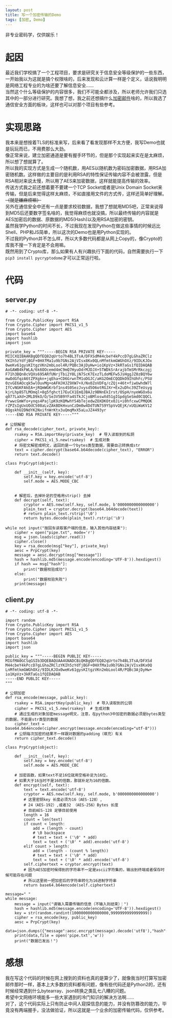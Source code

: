 ```yaml
---
layout: post
title: 写一个加密传输的Demo
tags: [加密, Demo]
--- 
```

  非专业密码学，仅供娱乐！<!--more-->    
  
# 起因
  最近我们学校搞了一个工程项目，要求是研究关于信息安全等级保护的一些东西，一开始我以为这就是搞个权限啥的，后来发现和云计算一样是个定义，话说我明明是网络工程专业的为啥还要了解信息安全……   
  当然这个什么等级保护的内容很多，我们不可能全都涉及，所以老师允许我们只选其中的一部分进行研究。我想了想，我之前还想搞什么[加密邮件](/2019/07/02/encmail.html)啥的，所以我选了通信安全方面的板块，这样也可以对那个项目有些参考。   
  
# 实现思路
  我本来是想按着TLS的标准来写，后来看了看发现那样不太方便，我写Demo也就是玩玩而已，不用费那么大劲。   
  像正常来说，建立加密通道是要有握手环节的，但是那个实现起来实在是太麻烦，所以想了想就算了。    
  所以我的实现方式是生成一个随机数，用AES以随机数为密码加密数据，用RSA加密随机数。这样做的主要目的是利用RSA的特性保证传输内容不会被泄露，但是RSA相对来说太慢，所以用了AES来加密数据，这样就能提高传输的效率。   
  传送方式我之前还想着要不要建一个TCP Socket或者是Unix Domain Socket来传输，但是后来觉得这样太麻烦，不如直接用文件的方式传，这样还简单好理解。 ~~（就是嫌麻烦嘛）~~   
  另外在通信安全中还有一点是要求校验数据，我想了想就用MD5吧，正常来说得到MD5后还要数字签名啥的，我觉得麻烦也就没搞，所以最终传输的内容就是AES加密后的数据、原数据的MD5(Hash)以及用RSA加密的密钥。   
  虽然我学Python的时间不长，不过我现在发现Python在做这些事情的时候远比Shell、PHP和JS简单，所以这次的Demo也是用Python实现的。   
  不过我的Python并不怎么样，所以大多数代码都是从网上Copy的，像Crypto的库我不搜一下肯定是不会用嘛。   
  既然用到了Crypto库，那么如果有人有兴趣执行下面的代码，自然需要执行一下`pip3 install pycryptodome`才可以正常运行啦。
  
# 代码
## server.py
```
# -*- coding: utf-8 -*-

from Crypto.PublicKey import RSA
from Crypto.Cipher import PKCS1_v1_5
from Crypto.Cipher import AES  
import base64
import hashlib
import json

private_key = """-----BEGIN RSA PRIVATE KEY-----
MIICXQIBAAKBgQDfEQ82qUrto7h4BL3TsA/DFXSdM44cbeY4kPccD7gLGhaZRClz
YKIh5zYdfjBGF+0HXfMa1u9b7GNs2AjVIsx8Kx0QLnMfmtkmGWGhOXz/9IDLKJOx
0weKv61gysKItgzVKn2mbLool4R/PQBc3AjDyHw+io1KpVz+3kRTaGs1fQIDAQAB
AoGAWB4kFWLA/6k6OOcemd4mC9mQ7HyuOdrMJDJX+5TWDkSrArajbTmSMrRkczgj
F71h3BQn8cVQXs695ARfUNrjTbi2Y0LjN7ScK7ExzTLdoMEFw5JsHggJZ0zBQY6w
mwOdGfqzA6tZPXgkn+jqEha+CD6GrwnTM1oDGJC/aKG2OmECQQDkO9IhUhFc/PSU
0zvGE6AOcqk5wlOuvMg+oAFHJHJZ9XW7+X/Nx0ZoVDFq/cZQj+46t+fiwUwhdW7l
IfCvNGKFAkEA+jRQmWGKrbf1ns4S0SezJvysd5O6otRGJXr+Ex2uDhc39ZTeUsyg
kjrLhp8STLMOmql+8g5fghct17EuCX1EmQJBAJz9BNnEkIrst/OSpH/nyeWGOx6u
q077LaXd+2MLD9kO/O/Se3V5B9YFa4STkJCjoBMloswXd51gIGpdgSeSmd0CQQCL
PrwwcGmWfo+ynqs4PajlpK9zKQMwhYS4bTejedwZOXDKOtx0Ji+i0hfcxwCPMQOK
rZPZsIgUxUOdC508aLvZAkBDkHxunCzDm0w4DdTUN7S9YSpVvQEjK/xUQiWaKV12
8QgskhU2DNdYK2NxifnWrKtx3uQmqMxX5aLuJZ4493yr
-----END RSA PRIVATE KEY-----"""

# 公钥解密
def rsa_decode(cipher_text, private_key):
    rsakey = RSA.importKey(private_key)  # 导入读取到的私钥
    cipher = PKCS1_v1_5.new(rsakey)  # 生成对象
    # 将密文解密成明文，返回的是一个bytes类型数据，需要自己转换成str
    text = cipher.decrypt(base64.b64decode(cipher_text), "ERROR")
    return text.decode()
    
class PrpCrypt(object):
 
    def __init__(self, key):
        self.key = key.encode('utf-8')
        self.mode = AES.MODE_CBC

 
    # 解密后，去掉补足的空格用strip() 去掉
    def decrypt(self, text):
        cryptor = AES.new(self.key, self.mode, b'0000000000000000')
        plain_text = cryptor.decrypt(base64.b64decode(text))
        # return plain_text.rstrip('\0')
        return bytes.decode(plain_text).rstrip('\0')

while not input("按回车读取客户端的信息，输入其他内容结束"):
    cipher = open("pipe.txt", mode='r')
    msg = json.loads(cipher.read())
    cipher.close()
    key = rsa_decode(msg["key"], private_key)
    aesc = PrpCrypt(key)
    message = aesc.decrypt(msg["message"])
    hash = hashlib.md5(message.encode(encoding='UTF-8')).hexdigest()
    if hash == msg["hash"]:
        print("数据校验成功")
    else:
        print("数据校验失败")
    print(message)
```
## client.py
```
# -*- coding: utf-8 -*-

import random
from Crypto.PublicKey import RSA
from Crypto.Cipher import PKCS1_v1_5
from Crypto.Cipher import AES  
import base64
import hashlib
import json

public_key = """-----BEGIN PUBLIC KEY-----
MIGfMA0GCSqGSIb3DQEBAQUAA4GNADCBiQKBgQDfEQ82qUrto7h4BL3TsA/DFXSd
M44cbeY4kPccD7gLGhaZRClzYKIh5zYdfjBGF+0HXfMa1u9b7GNs2AjVIsx8Kx0Q
LnMfmtkmGWGhOXz/9IDLKJOx0weKv61gysKItgzVKn2mbLool4R/PQBc3AjDyHw+
io1KpVz+3kRTaGs1fQIDAQAB
-----END PUBLIC KEY-----
"""

# 公钥加密
def rsa_encode(message, public_key):
    rsakey = RSA.importKey(public_key)  # 导入读取到的公钥
    cipher = PKCS1_v1_5.new(rsakey)  # 生成对象
    # 通过生成的对象加密message明文，注意，在python3中加密的数据必须是bytes类型的数据，不能是str类型的数据
    cipher_text = base64.b64encode(cipher.encrypt(message.encode(encoding="utf-8")))
    # 公钥每次加密的结果不一样跟对数据的padding（填充）有关
    return cipher_text.decode()

class PrpCrypt(object):
 
    def __init__(self, key):
        self.key = key.encode('utf-8')
        self.mode = AES.MODE_CBC
 
    # 加密函数，如果text不足16位就用空格补足为16位，
    # 如果大于16当时不是16的倍数，那就补足为16的倍数。
    def encrypt(self, text):
        text = text.encode('utf-8')
        cryptor = AES.new(self.key, self.mode, b'0000000000000000')
        # 这里密钥key 长度必须为16（AES-128）,
        # 24（AES-192）,或者32 （AES-256）Bytes 长度
        # 目前AES-128 足够目前使用
        length = 16
        count = len(text)
        if count < length:
            add = (length - count)
            # \0 backspace
            # text = text + ('\0' * add)
            text = text + ('\0' * add).encode('utf-8')
        elif count > length:
            add = (length - (count % length))
            # text = text + ('\0' * add)
            text = text + ('\0' * add).encode('utf-8')
        self.ciphertext = cryptor.encrypt(text)
        # 因为AES加密时候得到的字符串不一定是ascii字符集的，输出到终端或者保存时候可能存在问题
        # 所以这里统一把加密后的字符串转化为16进制字符串
        return base64.b64encode(self.ciphertext)
    
message=" "
while message:
    message = input("请输入需要传输的信息（不输入则结束）：")
    hash = hashlib.md5(message.encode(encoding='UTF-8')).hexdigest()
    key = str(random.randint(1000000000000000,9999999999999999))
    cipher = rsa_encode(key, public_key)
    aesc = PrpCrypt(key)
    data=json.dumps({"message":aesc.encrypt(message).decode('utf8'),"hash":hash,"key":cipher})
    print(data,file = open('pipe.txt','w'))
    print("数据已发出！")
```

# 感想
  我在写这个代码的时候在网上搜到的资料也真的是算少了，就像我当时打算写加密邮件那时一样，基本上大多数的资料都有问题，像有些代码还是Python2的，还有时候经常遇到什么bytearray、json转换之类乱七八糟的问题。   
  希望中文网络环境能多一些大家遇到的冷门知识的解决方法啊……    
  对了，这个代码实际上只有防止中间人窥探信息的能力，并没有防篡改的能力，毕竟没有两端握手，没法做验证，所以这就是一个业余的加密传输代码，仅供参考。
